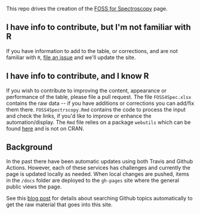This repo drives the creation of the [FOSS for Spectroscopy](https://bryanhanson.github.io/FOSS4Spectroscopy/) page.

## I have info to contribute, but I'm not familiar with R

If you have information to add to the table, or corrections, and are not familiar with `R`, [file an issue](https://github.com/bryanhanson/FOSS4Spectroscopy/issues) and we'll update the site.

## I have info to contribute, and I know R

If you wish to contribute to improving the content, appearance or performance of the table, please file a pull request.  The file `FOSS4Spec.xlsx` contains the raw data -- if you have additions or corrections you can add/fix them there. `FOSS4Spectrscopy.Rmd` contains the code to process the input and check the links, if you'd like to improve or enhance the automation/display.  The `Rmd` file relies on a package `webutils` which can be found [here](https://github.com/bryanhanson/webutils) and is not on CRAN.

## Background

In the past there have been automatic updates using both Travis and Github Actions.  However, each of these services has challenges and currently the page is updated locally as needed. When local changes are pushed, items in the `/docs` folder are deployed to the `gh-pages` site where the general public views the page.  

See this [blog post](https://chemospec.org/2021/04/19/p20/) for details about searching Github topics automatically to get the raw material that goes into this site.
